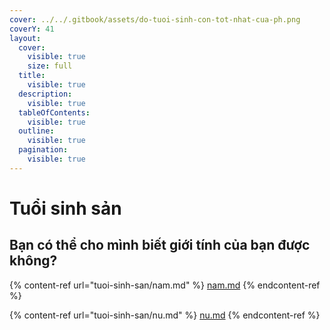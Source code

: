 ```yaml
---
cover: ../../.gitbook/assets/do-tuoi-sinh-con-tot-nhat-cua-ph.png
coverY: 41
layout:
  cover:
    visible: true
    size: full
  title:
    visible: true
  description:
    visible: true
  tableOfContents:
    visible: true
  outline:
    visible: true
  pagination:
    visible: true
---
```


# Tuổi sinh sản

## Bạn có thể cho mình biết giới tính của bạn được không?

{% content-ref url="tuoi-sinh-san/nam.md" %}
[nam.md](tuoi-sinh-san/nam.md)
{% endcontent-ref %}

{% content-ref url="tuoi-sinh-san/nu.md" %}
[nu.md](tuoi-sinh-san/nu.md)
{% endcontent-ref %}
